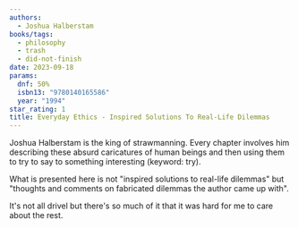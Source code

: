 ```yaml
---
authors:
  - Joshua Halberstam
books/tags:
  - philosophy
  - trash
  - did-not-finish
date: 2023-09-18
params:
  dnf: 50%
  isbn13: "9780140165586"
  year: "1994"
star_rating: 1
title: Everyday Ethics - Inspired Solutions To Real-Life Dilemmas
---
```


Joshua Halberstam is the king of strawmanning. Every chapter involves him describing these absurd caricatures of human beings and then using them to try to say to something interesting (keyword: try).

<!--more-->

What is presented here is not "inspired solutions to real-life dilemmas" but "thoughts and comments on fabricated dilemmas the author came up with".

It's not all drivel but there's so much of it that it was hard for me to care about the rest.
